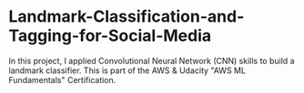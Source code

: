 # Landmark-Classification-and-Tagging-for-Social-Media
In this project, I applied Convolutional Neural Network (CNN) skills to build a landmark classifier. This is part of the AWS &amp; Udacity "AWS ML Fundamentals" Certification.
